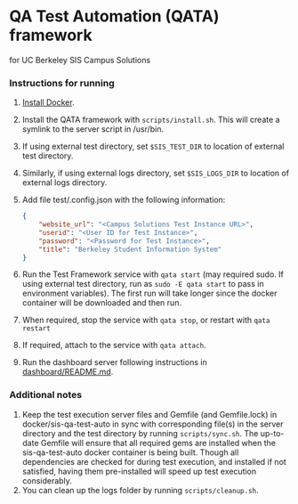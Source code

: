# QA Test Automation (QATA) framework
for UC Berkeley SIS Campus Solutions


### Instructions for running
1. [Install Docker](https://docs.docker.com/installation/).
1. Install the QATA framework with `scripts/install.sh`. This will create a symlink to the server
script in /usr/bin.
1. If using external test directory, set `$SIS_TEST_DIR` to location of external test directory.
1. Similarly, if using external logs directory, set `$SIS_LOGS_DIR` to location of external logs
directory.
1. Add file test/.config.json with the following information:

    ```json
    {
        "website_url": "<Campus Solutions Test Instance URL>",
        "userid": "<User ID for Test Instance>",
        "password": "<Password for Test Instance>",
        "title": "Berkeley Student Information System"
    }
    ```

1. Run the Test Framework service with `qata start` (may required sudo. If using external test
directory, run as `sudo -E qata start` to pass in environment variables). The first run will take
longer since the docker container will be downloaded and then run.
1. When required, stop the service with `qata stop`, or restart with `qata restart`
1. If required, attach to the service with `qata attach`.
1. Run the dashboard server following instructions in [dashboard/README.md](dashboard/README.md).

### Additional notes
1. Keep the test execution server files and Gemfile (and Gemfile.lock) in docker/sis-qa-test-auto
in sync with corresponding file(s) in the server directory and the test directory by running
`scripts/sync.sh`. The up-to-date Gemfile will ensure that all required gems are installed when
the sis-qa-test-auto docker container is being built. Though all dependencies are checked for
during test execution, and installed if not satisfied, having them pre-installed will speed up
test execution considerably.
1. You can clean up the logs folder by running `scripts/cleanup.sh`.
